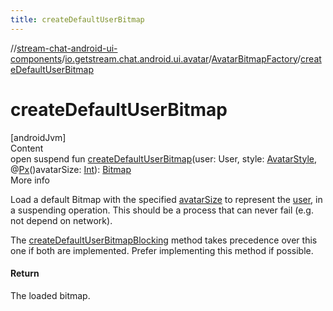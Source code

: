 ```yaml
---
title: createDefaultUserBitmap
---
```

//[stream-chat-android-ui-components](../../../index.md)/[io.getstream.chat.android.ui.avatar](../index.md)/[AvatarBitmapFactory](index.md)/[createDefaultUserBitmap](createDefaultUserBitmap.md)



# createDefaultUserBitmap  
[androidJvm]  
Content  
open suspend fun [createDefaultUserBitmap](createDefaultUserBitmap.md)(user: User, style: [AvatarStyle](../AvatarStyle/index.md), @[Px](https://developer.android.com/reference/kotlin/androidx/annotation/Px.html)()avatarSize: [Int](https://kotlinlang.org/api/latest/jvm/stdlib/kotlin/-int/index.html)): [Bitmap](https://developer.android.com/reference/kotlin/android/graphics/Bitmap.html)  
More info  


Load a default Bitmap with the specified [avatarSize](createDefaultUserBitmap.md) to represent the [user](createDefaultUserBitmap.md), in a suspending operation. This should be a process that can never fail (e.g. not depend on network).



The [createDefaultUserBitmapBlocking](createDefaultUserBitmapBlocking.md) method takes precedence over this one if both are implemented. Prefer implementing this method if possible.



#### Return  


The loaded bitmap.

  



